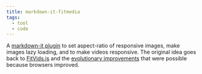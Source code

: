 ```yaml
---
title: markdown-it-fitmedia
tags: 
  - tool
  - code
---
```

A [markdown-it plugin](https://www.npmjs.com/package/markdown-it-fitmedia) to set aspect-ratio of responsive images, make images lazy loading, and to make videos responsive. The original idea goes back to [FitVids.js](http://fitvidsjs.com) and the [evolutionary improvements](https://daverupert.com/2023/10/fitvids-has-a-web-component-now/) that were possible because browsers improved.
